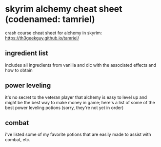 # skyrim alchemy cheat sheet (codenamed: tamriel)
crash course cheat sheet for alchemy in skyrim:
https://th3geekguy.github.io/tamriel/

## ingredient list
includes all ingredients from vanilla and dlc with the associated effects and how to obtain

## power leveling
it's no secret to the veteran player that alchemy is easy to level up and might be the best way to make money in game;
here's a list of some of the best power leveling potions (sorry, they're not yet in order)

## combat
i've listed some of my favorite potions that are easily made to assist with combat, etc.
